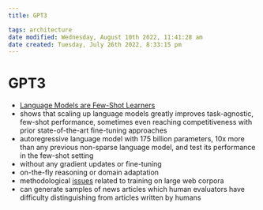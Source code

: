 ```yaml
---
title: GPT3

tags: architecture 
date modified: Wednesday, August 10th 2022, 11:41:28 am
date created: Tuesday, July 26th 2022, 8:33:15 pm
---
```


# GPT3
- [Language Models are Few-Shot Learners](https://arxiv.org/abs/2005.14165)
- shows that scaling up language models greatly improves task-agnostic, few-shot performance, sometimes even reaching competitiveness with prior state-of-the-art fine-tuning approaches
- autoregressive language model with 175 billion parameters, 10x more than any previous non-sparse language model, and test its performance in the few-shot setting
- without any gradient updates or fine-tuning
- on-the-fly reasoning or domain adaptation
- methodological [issues](Issues.md) related to training on large web corpora
- can generate samples of news articles which human evaluators have difficulty distinguishing from articles written by humans

